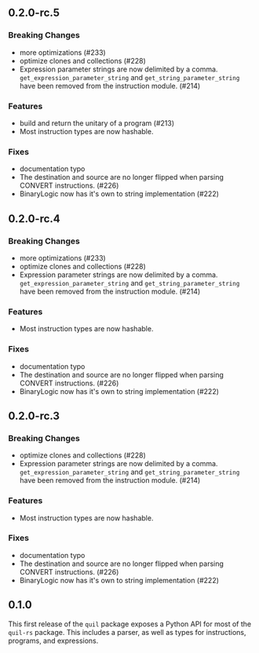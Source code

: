 ## 0.2.0-rc.5

### Breaking Changes

- more optimizations (#233)
- optimize clones and collections (#228)
- Expression parameter strings are now delimited by a comma. `get_expression_parameter_string` and `get_string_parameter_string` have been removed from the instruction module. (#214)

### Features

- build and return the unitary of a program (#213)
- Most instruction types are now hashable.

### Fixes

- documentation typo
- The destination and source are no longer flipped when parsing CONVERT instructions. (#226)
- BinaryLogic now has it's own to string implementation (#222)

## 0.2.0-rc.4

### Breaking Changes

- more optimizations (#233)
- optimize clones and collections (#228)
- Expression parameter strings are now delimited by a comma. `get_expression_parameter_string` and `get_string_parameter_string` have been removed from the instruction module. (#214)

### Features

- Most instruction types are now hashable.

### Fixes

- documentation typo
- The destination and source are no longer flipped when parsing CONVERT instructions. (#226)
- BinaryLogic now has it's own to string implementation (#222)

## 0.2.0-rc.3

### Breaking Changes

- optimize clones and collections (#228)
- Expression parameter strings are now delimited by a comma. `get_expression_parameter_string` and `get_string_parameter_string` have been removed from the instruction module. (#214)

### Features

- Most instruction types are now hashable.

### Fixes

- documentation typo
- The destination and source are no longer flipped when parsing CONVERT instructions. (#226)
- BinaryLogic now has it's own to string implementation (#222)

## 0.1.0

This first release of the `quil` package exposes a Python API for most of the `quil-rs` package. This includes a parser, as well as types for instructions, programs, and expressions.
